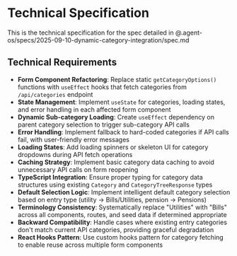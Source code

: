 # Technical Specification

This is the technical specification for the spec detailed in @.agent-os/specs/2025-09-10-dynamic-category-integration/spec.md

## Technical Requirements

- **Form Component Refactoring**: Replace static `getCategoryOptions()` functions with `useEffect` hooks that fetch categories from `/api/categories` endpoint
- **State Management**: Implement `useState` for categories, loading states, and error handling in each affected form component
- **Dynamic Sub-category Loading**: Create `useEffect` dependency on parent category selection to trigger sub-category API calls
- **Error Handling**: Implement fallback to hard-coded categories if API calls fail, with user-friendly error messages
- **Loading States**: Add loading spinners or skeleton UI for category dropdowns during API fetch operations
- **Caching Strategy**: Implement basic category data caching to avoid unnecessary API calls on form reopening
- **TypeScript Integration**: Ensure proper typing for category data structures using existing `Category` and `CategoryTreeResponse` types
- **Default Selection Logic**: Implement intelligent default category selection based on entry type (utility → Bills/Utilities, pension → Pensions)
- **Terminology Consistency**: Systematically replace "Utilities" with "Bills" across all components, routes, and seed data if determined appropriate
- **Backward Compatibility**: Handle cases where existing entry categories don't match current API categories, providing graceful degradation
- **React Hooks Pattern**: Use custom hooks pattern for category fetching to enable reuse across multiple form components